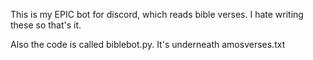 This is my EPIC bot for discord, which reads bible verses. I hate writing these so that's it. 


Also the code is called biblebot.py. It's underneath amosverses.txt
